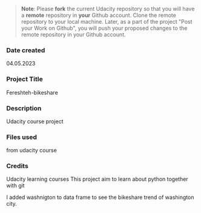 >**Note**: Please **fork** the current Udacity repository so that you will have a **remote** repository in **your** Github account. Clone the remote repository to your local machine. Later, as a part of the project "Post your Work on Github", you will push your proposed changes to the remote repository in your Github account.

### Date created
04.05.2023
### Project Title
Fereshteh-bikeshare
### Description
Udacity course project
### Files used
from udacity course
### Credits
Udacity learning courses
This project aim to learn about python together with git

I added washnigton to data frame to see the bikeshare trend of washington city.